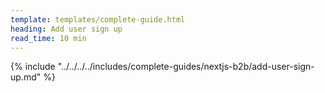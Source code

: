 ```yaml
---
template: templates/complete-guide.html
heading: Add user sign up
read_time: 10 min
---
```


{% include "../../../../includes/complete-guides/nextjs-b2b/add-user-sign-up.md" %}